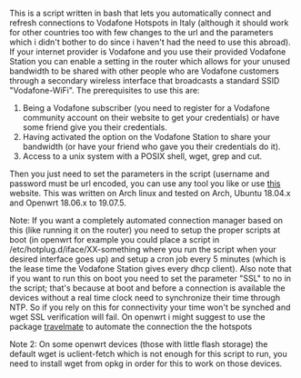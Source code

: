 This is a script written in bash that lets you automatically connect and refresh connections to Vodafone Hotspots in Italy (although it should work for other countries too with few changes to the url and the parameters which i didn't bother to do since i haven't had the need to use this abroad).
If your internet provider is Vodafone and you use their provided Vodafone Station you can enable a setting in the router which allows for your unused bandwidth to be shared with other people who are Vodafone customers through a secondary wireless interface that broadcasts a standard SSID "Vodafone-WiFi".
The prerequisites to use this are:
1. Being a Vodafone subscriber (you need to register for a Vodafone community account on their website to get your credentials) or have some friend give you their credentials.
2. Having activated the option on the Vodafone Station to share your bandwidth (or have your friend who gave you their credentials do it).
3. Access to a unix system with a POSIX shell, wget, grep and cut.

Then you just need to set the parameters in the script (username and password must be url encoded, you can use any tool you like or use [this](https://www.urlencoder.org/) website.
This was written on Arch linux and tested on Arch, Ubuntu 18.04.x and Openwrt 18.06.x to 19.07.5.

Note: If you want a completely automated connection manager based on this (like running it on the router) you need to setup the proper scripts at boot (in openwrt for example you could place a script in /etc/hotplug.d/iface/XX-something where you run the script when your desired interface goes up) and setup a cron job every 5 minutes (which is the lease time the Vodafone Station gives every dhcp client).
Also note that if you want to run this on boot you need to set the parameter "SSL" to no in the script; that's because at boot and before a connection is available the devices without a real time clock need to synchronize their time through NTP. So if you rely on this for connectivity your time won't be synched and wget SSL verification will fail. On openwrt i might suggest to use the package [travelmate](https://github.com/openwrt/packages/blob/master/net/travelmate/files/README.md) to automate the connection the the hotspots

Note 2: On some openwrt devices (those with little flash storage) the default wget is uclient-fetch which is not enough for this script to run, you need to install wget from opkg in order for this to work on those devices.
